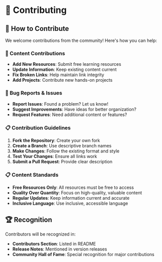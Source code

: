 # 🤝 Contributing

## 🎯 How to Contribute

We welcome contributions from the community! Here's how you can help:

### 📝 Content Contributions
- **Add New Resources**: Submit free learning resources
- **Update Information**: Keep existing content current
- **Fix Broken Links**: Help maintain link integrity
- **Add Projects**: Contribute new hands-on projects

### 🐛 Bug Reports & Issues
- **Report Issues**: Found a problem? Let us know!
- **Suggest Improvements**: Have ideas for better organization?
- **Request Features**: Need additional content or features?

### 📋 Contribution Guidelines

1. **Fork the Repository**: Create your own fork
2. **Create a Branch**: Use descriptive branch names
3. **Make Changes**: Follow the existing format and style
4. **Test Your Changes**: Ensure all links work
5. **Submit a Pull Request**: Provide clear description

### 📋 Content Standards

- **Free Resources Only**: All resources must be free to access
- **Quality Over Quantity**: Focus on high-quality, valuable content
- **Regular Updates**: Keep information current and accurate
- **Inclusive Language**: Use inclusive, accessible language

## 🏆 Recognition

Contributors will be recognized in:
- **Contributors Section**: Listed in README
- **Release Notes**: Mentioned in version releases
- **Community Hall of Fame**: Special recognition for major contributions
